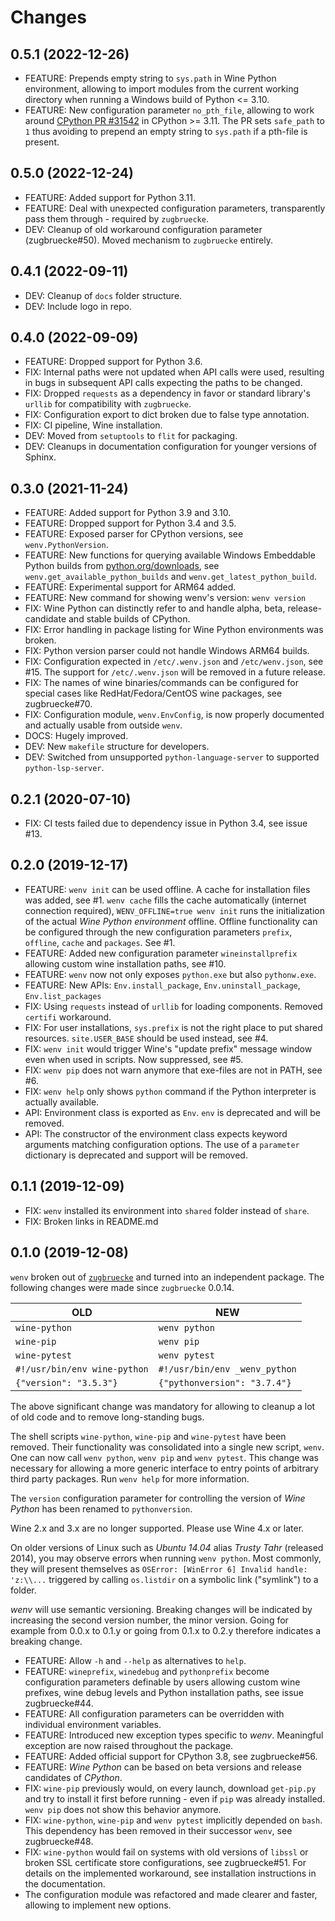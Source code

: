 # Changes

## 0.5.1 (2022-12-26)

- FEATURE: Prepends empty string to `sys.path` in Wine Python environment, allowing to import modules from the current working directory when running a Windows build of Python <= 3.10.
- FEATURE: New configuration parameter `no_pth_file`, allowing to work around [CPython PR #31542](https://github.com/python/cpython/pull/31542) in CPython >= 3.11. The PR sets `safe_path` to `1` thus avoiding to prepend an empty string to `sys.path` if a pth-file is present.

## 0.5.0 (2022-12-24)

- FEATURE: Added support for Python 3.11.
- FEATURE: Deal with unexpected configuration parameters, transparently pass them through - required by `zugbruecke`.
- DEV: Cleanup of old workaround configuration parameter (zugbruecke#50). Moved mechanism to `zugbruecke` entirely.

## 0.4.1 (2022-09-11)

- DEV: Cleanup of `docs` folder structure.
- DEV: Include logo in repo.

## 0.4.0 (2022-09-09)

- FEATURE: Dropped support for Python 3.6.
- FIX: Internal paths were not updated when API calls were used, resulting in bugs in subsequent API calls expecting the paths to be changed.
- FIX: Dropped `requests` as a dependency in favor or standard library's `urllib` for compatibility with `zugbruecke`.
- FIX: Configuration export to dict broken due to false type annotation.
- FIX: CI pipeline, Wine installation.
- DEV: Moved from `setuptools` to `flit` for packaging.
- DEV: Cleanups in documentation configuration for younger versions of Sphinx.

## 0.3.0 (2021-11-24)

- FEATURE: Added support for Python 3.9 and 3.10.
- FEATURE: Dropped support for Python 3.4 and 3.5.
- FEATURE: Exposed parser for CPython versions, see `wenv.PythonVersion`.
- FEATURE: New functions for querying available Windows Embeddable Python builds from [python.org/downloads](https://www.python.org/downloads/), see `wenv.get_available_python_builds` and `wenv.get_latest_python_build`.
- FEATURE: Experimental support for ARM64 added.
- FEATURE: New command for showing wenv's version: ``wenv version``
- FIX: Wine Python can distinctly refer to and handle alpha, beta, release-candidate and stable builds of CPython.
- FIX: Error handling in package listing for Wine Python environments was broken.
- FIX: Python version parser could not handle Windows ARM64 builds.
- FIX: Configuration expected in `/etc/.wenv.json` and `/etc/wenv.json`, see #15. The support for `/etc/.wenv.json` will be removed in a future release.
- FIX: The names of wine binaries/commands can be configured for special cases like RedHat/Fedora/CentOS wine packages, see zugbruecke#70.
- FIX: Configuration module, `wenv.EnvConfig`, is now properly documented and actually usable from outside `wenv`.
- DOCS: Hugely improved.
- DEV: New `makefile` structure for developers.
- DEV: Switched from unsupported `python-language-server` to supported `python-lsp-server`.

## 0.2.1 (2020-07-10)

- FIX: CI tests failed due to dependency issue in Python 3.4, see issue #13.

## 0.2.0 (2019-12-17)

- FEATURE: `wenv init` can be used offline. A cache for installation files was added, see #1. `wenv cache` fills the cache automatically (internet connection required), `WENV_OFFLINE=true wenv init` runs the initialization of the actual *Wine Python environment* offline. Offline functionality can be configured through the new configuration parameters `prefix`, `offline`, `cache` and `packages`. See #1.
- FEATURE: Added new configuration parameter `wineinstallprefix` allowing custom wine installation paths, see #10.
- FEATURE: `wenv` now not only exposes `python.exe` but also `pythonw.exe`.
- FEATURE: New APIs: ``Env.install_package``, ``Env.uninstall_package``, ``Env.list_packages``
- FIX: Using `requests` instead of `urllib` for loading components. Removed `certifi` workaround.
- FIX: For user installations, `sys.prefix` is not the right place to put shared resources. `site.USER_BASE` should be used instead, see #4.
- FIX: `wenv init` would trigger Wine's "update prefix" message window even when used in scripts. Now suppressed, see #5.
- FIX: `wenv pip` does not warn anymore that exe-files are not in PATH, see #6.
- FIX: `wenv help` only shows `python` command if the Python interpreter is actually available.
- API: Environment class is exported as ``Env``. ``env`` is deprecated and will be removed.
- API: The constructor of the environment class expects keyword arguments matching configuration options. The use of a ``parameter`` dictionary is deprecated and support will be removed.

## 0.1.1 (2019-12-09)

* FIX: `wenv` installed its environment into `shared` folder instead of `share`.
* FIX: Broken links in README.md

## 0.1.0 (2019-12-08)

`wenv` broken out of [`zugbruecke`](https://github.com/pleiszenburg/zugbruecke) and turned into an independent package. The following changes were made since `zugbruecke` 0.0.14.

| **OLD**                               | **NEW**                            |
| ------------------------------------- | ---------------------------------- |
| `wine-python`                         | `wenv python`                      |
| `wine-pip`                            | `wenv pip`                         |
| `wine-pytest`                         | `wenv pytest`                      |
| `#!/usr/bin/env wine-python`          | `#!/usr/bin/env _wenv_python`      |
| `{"version": "3.5.3"}`                | `{"pythonversion": "3.7.4"}`       |

The above significant change was mandatory for allowing to cleanup a lot of old code and to remove long-standing bugs.

The shell scripts ``wine-python``, ``wine-pip`` and ``wine-pytest`` have been removed. Their functionality was consolidated into a single new script, ``wenv``. One can now call ``wenv python``, ``wenv pip`` and ``wenv pytest``. This change was necessary for allowing a more generic interface to entry points of arbitrary third party packages. Run ``wenv help`` for more information.

The ``version`` configuration parameter for controlling the version of *Wine Python* has been renamed to ``pythonversion``.

Wine 2.x and 3.x are no longer supported. Please use Wine 4.x or later.

On older versions of Linux such as *Ubuntu 14.04* alias *Trusty Tahr* (released 2014), you may observe errors when running ``wenv python``. Most commonly, they will present themselves as ``OSError: [WinError 6] Invalid handle: 'z:\\...`` triggered by calling ``os.listdir`` on a symbolic link ("symlink") to a folder.

*wenv* will use semantic versioning. Breaking changes will be indicated by increasing the second version number, the minor version. Going for example from 0.0.x to 0.1.y or going from 0.1.x to 0.2.y therefore indicates a breaking change.

* FEATURE: Allow `-h` and `--help` as alternatives to `help`.
* FEATURE: ``wineprefix``, ``winedebug`` and ``pythonprefix`` become configuration parameters definable by users allowing custom wine prefixes, wine debug levels and Python installation paths, see issue zugbruecke#44.
* FEATURE: All configuration parameters can be overridden with individual environment variables.
* FEATURE: Introduced new exception types specific to *wenv*. Meaningful exception are now raised throughout the package.
* FEATURE: Added official support for CPython 3.8, see zugbruecke#56.
* FEATURE: *Wine Python* can be based on beta versions and release candidates of *CPython*.
* FIX: ``wine-pip`` previously would, on every launch, download ``get-pip.py`` and try to install it first before running - even if ``pip`` was already installed. ``wenv pip`` does not show this behavior anymore.
* FIX: ``wine-python``, ``wine-pip`` and ``wenv pytest`` implicitly depended on ``bash``. This dependency has been removed in their successor ``wenv``, see zugbruecke#48.
* FIX: ``wine-python`` would fail on systems with old versions of ``libssl`` or broken SSL certificate store configurations, see zugbruecke#51. For details on the implemented workaround, see installation instructions in the documentation.
* The configuration module was refactored and made clearer and faster, allowing to implement new options.
